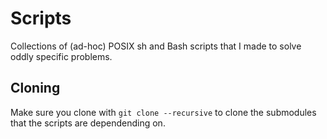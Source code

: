 # Scripts

Collections of (ad-hoc) POSIX sh and Bash scripts that I made to solve oddly specific problems.

## Cloning

Make sure you clone with `git clone --recursive` to clone the submodules
that the scripts are dependending on.
